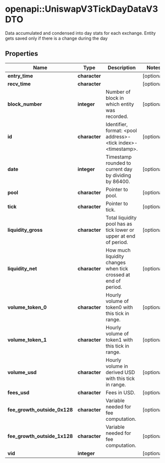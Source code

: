 # openapi::UniswapV3TickDayDataV3DTO

Data accumulated and condensed into day stats for each exchange. Entity gets saved only if there is a change during the day

## Properties
Name | Type | Description | Notes
------------ | ------------- | ------------- | -------------
**entry_time** | **character** |  | [optional] 
**recv_time** | **character** |  | [optional] 
**block_number** | **integer** | Number of block in which entity was recorded. | [optional] 
**id** | **character** | Identifier, format: &lt;pool address&gt;-&lt;tick index&gt;-&lt;timestamp&gt;. | [optional] 
**date** | **integer** | Timestamp rounded to current day by dividing by 86400. | [optional] 
**pool** | **character** | Pointer to pool. | [optional] 
**tick** | **character** | Pointer to tick. | [optional] 
**liquidity_gross** | **character** | Total liquidity pool has as tick lower or upper at end of period. | [optional] 
**liquidity_net** | **character** | How much liquidity changes when tick crossed at end of period. | [optional] 
**volume_token_0** | **character** | Hourly volume of token0 with this tick in range. | [optional] 
**volume_token_1** | **character** | Hourly volume of token1 with this tick in range. | [optional] 
**volume_usd** | **character** | Hourly volume in derived USD with this tick in range. | [optional] 
**fees_usd** | **character** | Fees in USD. | [optional] 
**fee_growth_outside_0x128** | **character** | Variable needed for fee computation. | [optional] 
**fee_growth_outside_1x128** | **character** | Variable needed for fee computation. | [optional] 
**vid** | **integer** |  | [optional] 


